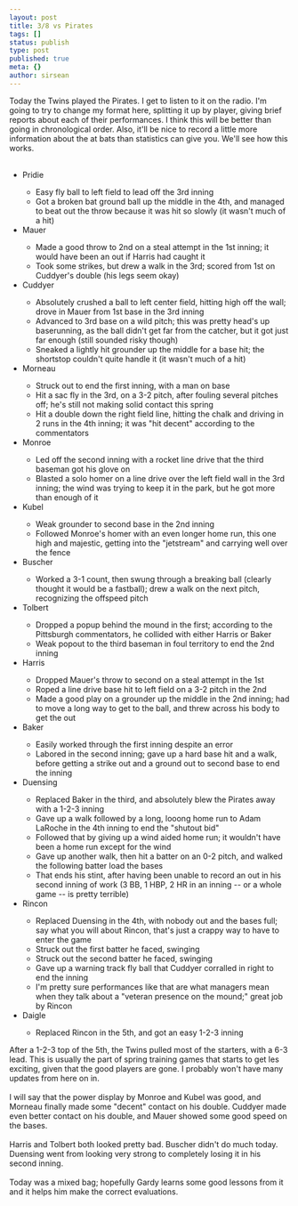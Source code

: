 ```yaml
---
layout: post
title: 3/8 vs Pirates
tags: []
status: publish
type: post
published: true
meta: {}
author: sirsean
---
```

Today the Twins played the Pirates. I get to listen to it on the radio. I'm going to try to change my format here, splitting it up by player, giving brief reports about each of their performances. I think this will be better than going in chronological order. Also, it'll be nice to record a little more information about the at bats than statistics can give you. We'll see how this works.<br /><br /><ul><li>Pridie</li><ul><li>Easy fly ball to left field to lead off the 3rd inning</li><li>Got a broken bat ground ball up the middle in the 4th, and managed to beat out the throw because it was hit so slowly (it wasn't much of a hit)<br /></li></ul><li>Mauer&nbsp;&nbsp;  <br /></li><ul><li>Made a good throw to 2nd on a steal attempt in the 1st inning; it would have been an out if Harris had caught it</li><li>Took some strikes, but drew a walk in the 3rd; scored from 1st on Cuddyer's double (his legs seem okay)</li></ul><li>Cuddyer</li><ul><li>Absolutely crushed a ball to left center field, hitting high off the wall; drove in Mauer from 1st base in the 3rd inning</li><li>Advanced to 3rd base on a wild pitch; this was pretty head's up baserunning, as the ball didn't get far from the catcher, but it got just far enough (still sounded risky though)</li><li>Sneaked a lightly hit grounder up the middle for a base hit; the shortstop couldn't quite handle it (it wasn't much of a hit)<br /></li></ul><li>Morneau</li><ul><li>Struck out to end the first inning, with a man on base</li><li>Hit a sac fly in the 3rd, on a 3-2 pitch, after fouling several pitches off; he's still not making solid contact this spring</li><li>Hit a double down the right field line, hitting the chalk and driving in 2 runs in the 4th inning; it was "hit decent" according to the commentators<br /></li></ul><li>Monroe</li><ul><li>Led off the second inning with a rocket line drive that the third baseman got his glove on</li><li>Blasted a solo homer on a line drive over the left field wall in the 3rd inning; the wind was trying to keep it in the park, but he got more than enough of it</li></ul><li>Kubel</li><ul><li>Weak grounder to second base in the 2nd inning</li><li>Followed Monroe's homer with an even longer home run, this one high and majestic, getting into the "jetstream" and carrying well over the fence</li></ul><li>Buscher</li><ul><li>Worked a 3-1 count, then swung through a breaking ball (clearly thought it would be a fastball); drew a walk on the next pitch, recognizing the offspeed pitch</li></ul><li>Tolbert</li><ul><li>Dropped a popup behind the mound in the first; according to the Pittsburgh commentators, he collided with either Harris or Baker</li><li>Weak popout to the third baseman in foul territory to end the 2nd inning<br /></li></ul><li>Harris</li><ul><li>Dropped Mauer's throw to second on a steal attempt in the 1st</li><li>Roped a line drive base hit to left field on a 3-2 pitch in the 2nd</li><li>Made a good play on a grounder up the middle in the 2nd inning; had to move a long way to get to the ball, and threw across his body to get the out</li></ul><li>Baker</li><ul><li>Easily worked through the first inning despite an error</li><li>Labored in the second inning; gave up a hard base hit and a walk, before getting a strike out and a ground out to second base to end the inning</li></ul><li>Duensing</li><ul><li>Replaced Baker in the third, and absolutely blew the Pirates away with a 1-2-3 inning</li><li>Gave up a walk followed by a long, looong home run to Adam LaRoche in the 4th inning to end the "shutout bid"</li><li>Followed that by giving up a wind aided home run; it wouldn't have been a home run except for the wind</li><li>Gave up another walk, then hit a batter on an 0-2 pitch, and walked the following batter load the bases</li><li>That ends his stint, after having been unable to record an out in his second inning of work (3 BB, 1 HBP, 2 HR in an inning -- or a whole game -- is pretty terrible)</li></ul><li>Rincon</li><ul><li>Replaced Duensing in the 4th, with nobody out and the bases full; say what you will about Rincon, that's just a crappy way to have to enter the game</li><li>Struck out the first batter he faced, swinging</li><li>Struck out the second batter he faced, swinging</li><li>Gave up a warning track fly ball that Cuddyer corralled in right to end the inning</li><li>I'm pretty sure performances like that are what managers mean when they talk about a "veteran presence on the mound;" great job by Rincon</li></ul><li>Daigle</li><ul><li>Replaced Rincon in the 5th, and got an easy 1-2-3 inning<br /></li></ul></ul>After a 1-2-3 top of the 5th, the Twins pulled most of the starters, with a 6-3 lead. This is usually the part of spring training games that starts to get les exciting, given that the good players are gone. I probably won't have many updates from here on in.<br /><br />I will say that the power display by Monroe and Kubel was good, and Morneau finally made some "decent" contact on his double. Cuddyer made even better contact on his double, and Mauer showed some good speed on the bases.<br /><br />Harris and Tolbert both looked pretty bad. Buscher didn't do much today. Duensing went from looking very strong to completely losing it in his second inning.<br /><br />Today was a mixed bag; hopefully Gardy learns some good lessons from it and it helps him make the correct evaluations.<br />
